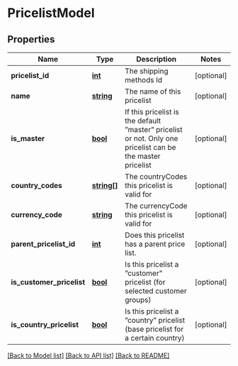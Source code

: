 # PricelistModel

## Properties
Name | Type | Description | Notes
------------ | ------------- | ------------- | -------------
**pricelist_id** | [**int**](.md) | The shipping methods Id | [optional] 
**name** | [**string**](.md) | The name of this pricelist | [optional] 
**is_master** | [**bool**](.md) | If this pricelist is the default ”master” pricelist or not. Only one pricelist can be the master pricelist | [optional] 
**country_codes** | [**string[]**](.md) | The countryCodes this pricelist is valid for | [optional] 
**currency_code** | [**string**](.md) | The currencyCode this pricelist is valid for | [optional] 
**parent_pricelist_id** | [**int**](.md) | Does this pricelist has a parent price list. | [optional] 
**is_customer_pricelist** | [**bool**](.md) | Is this pricelist a ”customer” pricelist (for selected customer groups) | [optional] 
**is_country_pricelist** | [**bool**](.md) | Is this pricelist a ”country” pricelist (base pricelist for a certain country) | [optional] 


[[Back to Model list]](../README.md#documentation-for-models) [[Back to API list]](../README.md#documentation-for-api-endpoints) [[Back to README]](../README.md)


